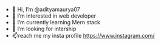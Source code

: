 - 👋 Hi, I’m @adityamaurya07
- 👀 I’m interested in web developer
- 🌱 I’m currently learning Mern stack
- 💞️ I’m looking for intership
- 📫reach me my insta profile https://www.instagram.com/

<!---
adityamaurya07/adityamaurya07 is a ✨ special ✨ repository because its `README.md` (this file) appears on your GitHub profile.
You can click the Preview link to take a look at your changes.
--->
